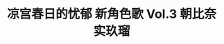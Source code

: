 ---
logo: images/music/凉宫春日的忧郁新角色歌Vol3朝比奈实玖瑠.jpg
title: 凉宫春日的忧郁 新角色歌 Vol.3 朝比奈实玖瑠
subTitle: TV动画《凉宫春日的忧郁 2009版》中朝比奈实玖瑠（CV.后藤邑子）的角色歌，由Lantis于2009年9月30日发售

category: 音乐

hasResource: true
downloadList:
  - intro: flac+jpg
    size: 123.8MB
    link: 
  - intro: 云盘 提取码:s1ak
    size: 123.8MB
    link: https://pan.baidu.com/s/1NSjXF6m014ZNOdU4siAurw

downloadContent: |
  TV动画《凉宫春日的忧郁 2009版》中朝比奈实玖瑠（CV.后藤邑子）的角色歌，由Lantis于2009年9月30日发售。<br>
  收录曲：<br>
  1．えっと…リターンズしてリベンジ！<br>
  作詞：畑 亜貴　作曲：伊藤真澄　編曲：虹音<br>
  2．ヘンですコワイですっ<br>
  作詞：畑 亜貴　作曲：綾原圭二　編曲：安藤高弘<br>
  3．えっと…リターンズしてリベンジ！（off vocal）<br>
  4．ヘンですコワイですっ（off vocal）<br><br>
  版权属于:VCB-Studio<br>
  文件地址:https://vcb-s.com/archives/11328
---